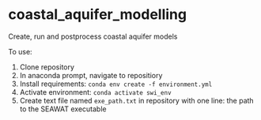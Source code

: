 # coastal_aquifer_modelling
 Create, run and postprocess coastal aquifer models

To use:
 1. Clone repository
 2. In anaconda prompt, navigate to repositiory
 3. Install requirements: `conda env create -f environment.yml`
 4. Activate environment: `conda activate swi_env`
 5. Create text file named `exe_path.txt` in repository with one line: the path to the SEAWAT executable
